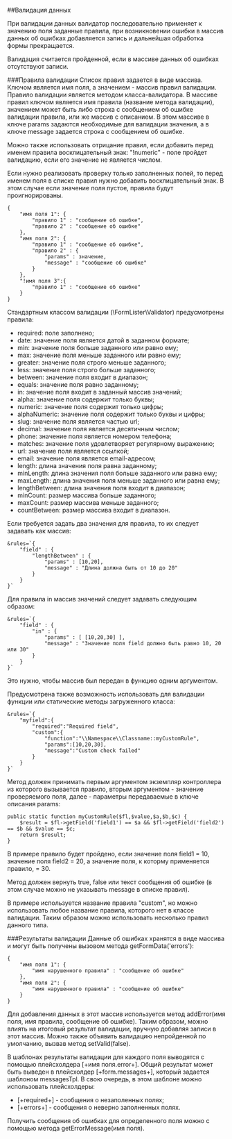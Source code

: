 ##Валидация данных

При валидации данных валидатор последовательно применяет к значению поля заданные правила, при возникновении ошибки в массив данных об ошибках добавляется запись и дальнейшая обработка формы прекращается.

Валидация считается пройденной, если в массиве данных об ошибках отсутствуют записи. 

###Правила валидации
Список правил задается в виде массива. Ключом является имя поля, а значением - массив правил валидации. Правило валидации является методом класса-валидатора. В массиве правил ключом является имя правила (название метода валидации), значением может быть либо строка с сообщением об ошибке валидации правила, или же массив с описанием. В этом массиве в ключе params задаются необходимые для валидации значения, а в ключе message задается строка с сообщением об ошибке.

Можно также использовать отрицание правил, если добавить перед именем правила восклицательный знак: "!numeric" - поле пройдет валидацию, если его значение не является числом.

Если нужно реализовать проверку только заполненных полей, то перед именем поля в списке правил нужно добавить восклицательный знак. В этом случае если значение поля пустое, правила будут проигнорированы.

```
{
    "имя поля 1": {
        "правило 1" : "сообщение об ошибке",
        "правило 2" : "сообщение об ошибке"
    },
    "имя поля 2": {
        "правило 1" : "сообщение об ошибке",
        "правило 2" : {
            "params" : значение,
            "message" : "сообщение об ошибке"
        }
    },
    "!имя поля 3":{
        "правило 1" : "сообщение об ошибке"
    }
}
```
Стандартным классом валидации (\FormLister\Validator) предусмотрены правила:

- required: поле заполнено;
- date: значение поля является датой в заданном формате;
- min: значение поля больше заданного или равно ему;
- max: значение поля меньше заданного или равно ему;
- greater: значение поля строго меньше заданного;
- less: значение поля строго больше заданного;
- between: значение поля входит в диапазон;
- equals: значение поля равно заданному;
- in: значение поля входит в заданный массив значений;
- alpha: значение поля содержит только буквы;
- numeric: значение поля содержит только цифры;
- alphaNumeric: значение поля содержит только буквы и цифры;
- slug: значение поля является частью url;
- decimal: значение поля является десятичным числом;
- phone: значение поля является номером телефона;
- matches: значение поля удовлетворяет регулярному выражению;
- url: значение поля является ссылкой;
- email: значение поля является email-адресом;
- length: длина значения поля равна заданному;
- minLength: длина значения поля больше заданного или равна ему;
- maxLength: длина значения поля меньше заданного или равна ему;
- lengthBetween: длина значения поля входит в диапазон;
- minCount: размер массива больше заданного;
- maxCount: размер массива меньше заданного;
- countBetween: размер массива входит в диапазон.

Если требуется задать два значения для правила, то их следует задавать как массив:
```
&rules=`{
    "field" : {
        "lengthBetween" : {
            "params" : [10,20],
            "message" : "Длина должна быть от 10 до 20"
        }
    }
}`
```

Для правила in массив значений следует задавать следующим образом:
```
&rules=`{
    "field" : {
        "in" : {
            "params" : [ [10,20,30] ],
            "message" : "Значение поля field должно быть равно 10, 20 или 30"
        }
    }
}`
```

Это нужно, чтобы массив был передан в функцию одним аргументом.

Предусмотрена также возможность использовать для валидации функции или статические методы загруженного класса:
```
&rules=`{
    "myfield":{
        "required":"Required field",
        "custom":{
            "function":"\\Namespace\\Classname::myCustomRule",
            "params":[10,20,30],
            "message":"Custom check failed"
        }
    }
}`
```

Метод должен принимать первым аргументом экземпляр контроллера из которого вызывается правило, вторым аргументом - значение проверяемого поля, далее - параметры передаваемые в ключе описания params:
```
public static function myCustomRule($fl,$value,$a,$b,$c) {
    $result = $fl->getField('field1') == $a && $fl->getField('field2') == $b && $value == $c;
    return $result;
}
```
В примере правило будет пройдено, если значение поля field1 = 10, значение поля field2 = 20, а значение поля, к которму применяется правило, = 30.

Метод должен вернуть true, false или текст сообщения об ошибке (в этом случае можно не указывать message в списке правил).

В примере используется название правила "сustom", но можно использовать любое название правила, которого нет в классе валидации. Таким образом можно использовать несколько правил данного типа.

###Результаты валидации
Данные об ошибках хранятся в виде массива и могут быть получены вызовом метода getFormData('errors'):
```
{
    "имя поля 1": {
        "имя нарушенного правила" : "сообщение об ошибке"
    },
    "имя поля 2": {
        "имя нарушенного правила" : "сообщение об ошибке"
    }
}
```
Для добавления данных в этот массив используется метод addError(имя поля, имя правила, сообщение об ошибке). Таким образом, можно влиять на итоговый результат валидации, вручную добавляя записи в этот массив. Можно также объявить валидацию непройденной по умолчанию, вызвав метод setValid(false). 

В шаблонах результаты валидации для каждого поля выводятся с помощью плейсхолдера [+имя поля.error+]. Общий результат может быть выведен в плейсхолдер [+form.messages+], который задается шаблоном messagesTpl. В свою очередь, в этом шаблоне можно использовать плейсхолдеры: 

- [+required+] - сообщения о незаполенных полях;
- [+errors+] - сообщения о неверно заполненных полях.

Получить сообщения об ошибках для определенного поля можно с помощью метода getErrorMessage(имя поля).
